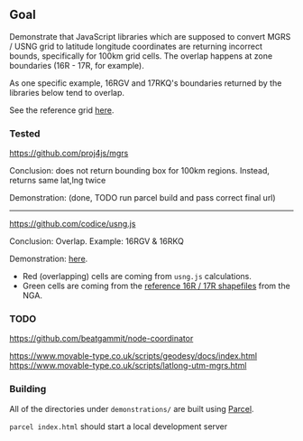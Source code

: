 ## Goal

Demonstrate that JavaScript libraries which are supposed to convert MGRS / USNG grid to latitude longitude coordinates are returning incorrect bounds, specifically for 100km grid cells. The overlap happens at zone boundaries (16R - 17R, for example).

As one specific example, 16RGV and 17RKQ's boundaries returned by the libraries below tend to overlap.

See the reference grid [here](usng-grid-reference.jpg).

### Tested

https://github.com/proj4js/mgrs

Conclusion: does not return bounding box for 100km regions. Instead, returns same lat,lng twice

Demonstration: (done, TODO run parcel build and pass correct final url)

---

https://github.com/codice/usng.js

Conclusion: Overlap. Example: 16RGV & 16RKQ

Demonstration: [here](https://gregsadetsky.github.io/mgrs-usng-js-libs-overlap/demonstrations/codice-usng/dist/).
- Red (overlapping) cells are coming from `usng.js` calculations.
- Green cells are coming from the [reference 16R / 17R shapefiles](http://earth-info.nga.mil/GandG/coordsys/grids/mgrs_100km_dloads.html) from the NGA.

### TODO

https://github.com/beatgammit/node-coordinator

https://www.movable-type.co.uk/scripts/geodesy/docs/index.html
https://www.movable-type.co.uk/scripts/latlong-utm-mgrs.html

### Building

All of the directories under `demonstrations/` are built using [Parcel](https://parceljs.org/).

`parcel index.html` should start a local development server
